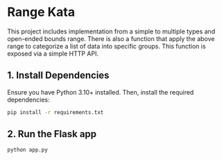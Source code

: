 # Range Kata

This project includes implementation from a simple to multiple types and open-ended bounds range. There is also a function that apply the above range
to categorize a list of data into specific groups. This function is exposed via a simple HTTP API.

## 1. Install Dependencies
Ensure you have Python 3.10+ installed. Then, install the required dependencies:
```bash
pip install -r requirements.txt
```

## 2. Run the Flask app
```bash
python app.py
```

